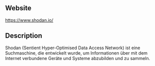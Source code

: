 ## Website

https://www.shodan.io/

## Description

Shodan (Sentient Hyper-Optimised Data Access Network) ist eine Suchmaschine, die entwickelt wurde, um Informationen über mit dem Internet verbundene Geräte und Systeme abzubilden und zu sammeln.